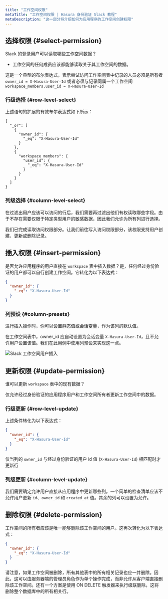 ```yaml
---
title: "工作空间权限"
metaTitle: "工作空间权限 | Hasura 身份验证 Slack 教程"
metaDescription: "这一部分将介绍如何为应用程序的工作空间创建权限"
---
```


## 选择权限 {#select-permission}

Slack 的登录用户可以读取哪些工作空间数据？

- 工作空间的任何成员应该都能够读取关于其工作空间的数据。

这是一个典型的布尔表达式，表示尝试访问工作空间表中记录的人员必须是所有者 `owner_id = X-Hasura-User-Id` 或者必须与记录同属一个工作空间 `workspace_members.user_id = X-Hasura-User-Id`

### 行级选择 {#row-level-select}

上述语句的扩展的有效布尔表达式如下所示：

```
{
  "_or": [
    {
      "owner_id": {
        "_eq": "X-Hasura-User-Id"
      }
    },
    {
      "workspace_members": {
        "user_id": {
          "_eq": "X-Hasura-User-Id"
        }
      }
    }
  ]
}
```

### 列级选择 {#column-level-select}

在过滤出用户应该可以访问的行后，我们需要再过滤出他们有权读取哪些字段。由于不存在需要仅限于特定类型用户的敏感数据，因此我们允许为所有列进行选择。

我们已完成读取访问权限部分。让我们前往写入访问权限部分，该权限支持用户创建、更新或删除记录。

## 插入权限 {#insert-permission}

是否允许应用程序的用户直接在 `workspace` 表中插入数据？是，任何经过身份验证的用户都可以自行创建工作空间。它转化为以下表达式：

```json
{
  "owner_id": {
    "_eq": "X-Hasura-User-Id"
  }
}
```

### 列预设 {#column-presets}

进行插入操作时，你可以设置静态值或会话变量，作为该列的默认值。

在工作空间表中，owner_id 应自动设置为会话变量 `X-Hasura-User-Id`，且不允许用户设置该值。我们在此用例中使用列预设来实现这一点。

![Slack 工作空间用户插入](https://graphql-engine-cdn.hasura.io/learn-hasura/assets/graphql-hasura-auth/slack-workspace-user-insert.png)

## 更新权限 {#update-permission}

谁可以更新 `workspace` 表中的现有数据？

仅允许经过身份验证的应用程序用户和工作空间所有者更新工作空间中的数据。

### 行级更新 {#row-level-update}

上述条件转化为以下表达式：

```json
{
  "owner_id": {
    "_eq": "X-Hasura-User-Id"
  }
}
```

仅当列的 `owner_id` 与经过身份验证的用户 id 值 (`X-Hasura-User-Id`) 相匹配时才更新行

### 列级更新 {#column-level-update}

我们需要确定允许用户直接从应用程序中更新哪些列。一个简单的检查清单应该不允许用户更新 `id`、`owner_id` 和 `created_at` 值。其余的列可以设置为允许。

## 删除权限 {#delete-permission}

工作空间的所有者应该是唯一能够删除该工作空间的用户。这再次转化为以下表达式：

```json
{
  "owner_id": {
    "_eq": "X-Hasura-User-Id"
  }
}
```

请注意，如果工作空间被删除，所有其他表中的所有相关记录也应一并删除。因此，这可以由服务器端的管理员角色作为单个操作完成，而非允许从客户端直接删除该工作空间。还有一个方案是使用 ON DELETE 触发器来执行级联删除，这将删除整个数据库中的所有相关行。
